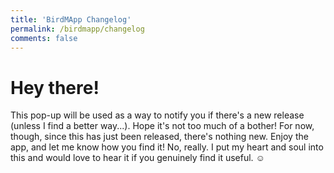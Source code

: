 ```yaml
---
title: 'BirdMApp Changelog'
permalink: /birdmapp/changelog
comments: false
---
```


# Hey there!

This pop-up will be used as a way to notify you if there's a new release (unless I find a better way...). Hope it's not too much of a bother!
For now, though, since this has just been released, there's nothing new. Enjoy the app, and let me know how you find it! 
No, really. I put my heart and soul into this and would love to hear it if you genuinely find it useful. ☺️

<!-- 

# Changelog

## [Unreleased]

## [1.1.1] - 2023-03-05


### Added

- Arabic translation (#444).
  
### Fixed

- Various broken links, page versions, and indentations.

### Changed

- Upgraded

### Removed

- Unused file

-->
